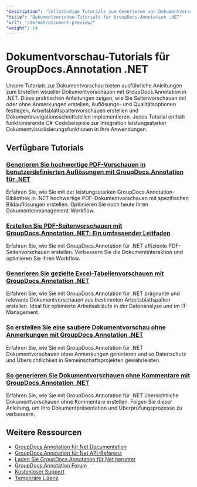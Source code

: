 ```yaml
---
"description": "Vollständige Tutorials zum Generieren von Dokumentvorschauen, Miniaturansichten und visuellen Darstellungen mit GroupDocs.Annotation für .NET."
"title": "Dokumentvorschau-Tutorials für GroupDocs.Annotation .NET"
"url": "/de/net/document-preview/"
"weight": 14
---
```


# Dokumentvorschau-Tutorials für GroupDocs.Annotation .NET

Unsere Tutorials zur Dokumentvorschau bieten ausführliche Anleitungen zum Erstellen visueller Dokumentvorschauen mit GroupDocs.Annotation in .NET. Diese praktischen Anleitungen zeigen, wie Sie Seitenvorschauen mit oder ohne Anmerkungen erstellen, Auflösungs- und Qualitätsoptionen festlegen, Arbeitsblattspaltenvorschauen erstellen und Dokumentnavigationsschnittstellen implementieren. Jedes Tutorial enthält funktionierende C#-Codebeispiele zur Integration leistungsstarker Dokumentvisualisierungsfunktionen in Ihre Anwendungen.

## Verfügbare Tutorials

### [Generieren Sie hochwertige PDF-Vorschauen in benutzerdefinierten Auflösungen mit GroupDocs.Annotation für .NET](./generate-pdf-previews-custom-resolutions-groupdocs/)
Erfahren Sie, wie Sie mit der leistungsstarken GroupDocs.Annotation-Bibliothek in .NET hochwertige PDF-Dokumentvorschauen mit spezifischen Bildauflösungen erstellen. Optimieren Sie noch heute Ihren Dokumentenmanagement-Workflow.

### [Erstellen Sie PDF-Seitenvorschauen mit GroupDocs.Annotation .NET: Ein umfassender Leitfaden](./generate-pdf-page-previews-groupdocs-annotation-net/)
Erfahren Sie, wie Sie mit GroupDocs.Annotation für .NET effiziente PDF-Seitenvorschauen erstellen. Verbessern Sie die Dokumentinteraktion und optimieren Sie Ihren Workflow.

### [Generieren Sie gezielte Excel-Tabellenvorschauen mit GroupDocs.Annotation .NET](./groupdocs-annotation-net-create-previews-worksheet-columns/)
Erfahren Sie, wie Sie mit GroupDocs.Annotation für .NET prägnante und relevante Dokumentvorschauen aus bestimmten Arbeitsblattspalten erstellen. Ideal für optimierte Arbeitsabläufe in der Datenanalyse und im IT-Management.

### [So erstellen Sie eine saubere Dokumentvorschau ohne Anmerkungen mit GroupDocs.Annotation .NET](./create-document-preview-without-annotations-groupdocs-dotnet/)
Erfahren Sie, wie Sie mit GroupDocs.Annotation für .NET Dokumentvorschauen ohne Anmerkungen generieren und so Datenschutz und Übersichtlichkeit in Gemeinschaftsprojekten gewährleisten.

### [So generieren Sie Dokumentvorschauen ohne Kommentare mit GroupDocs.Annotation .NET](./groupdocs-annotation-net-document-preview-no-comments/)
Erfahren Sie, wie Sie mit GroupDocs.Annotation für .NET übersichtliche Dokumentvorschauen ohne Kommentare erstellen. Folgen Sie dieser Anleitung, um Ihre Dokumentpräsentation und Überprüfungsprozesse zu verbessern.

## Weitere Ressourcen

- [GroupDocs.Annotation für Net Documentation](https://docs.groupdocs.com/annotation/net/)
- [GroupDocs.Annotation für Net API-Referenz](https://reference.groupdocs.com/annotation/net/)
- [Laden Sie GroupDocs.Annotation für Net herunter](https://releases.groupdocs.com/annotation/net/)
- [GroupDocs.Annotation Forum](https://forum.groupdocs.com/c/annotation)
- [Kostenloser Support](https://forum.groupdocs.com/)
- [Temporäre Lizenz](https://purchase.groupdocs.com/temporary-license/)